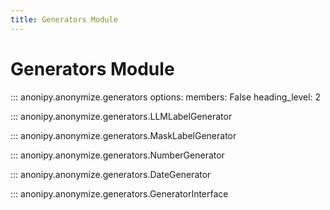 ```yaml
---
title: Generators Module
---
```


# Generators Module

::: anonipy.anonymize.generators
    options:
        members: False
        heading_level: 2

::: anonipy.anonymize.generators.LLMLabelGenerator

::: anonipy.anonymize.generators.MaskLabelGenerator

::: anonipy.anonymize.generators.NumberGenerator

::: anonipy.anonymize.generators.DateGenerator

::: anonipy.anonymize.generators.GeneratorInterface